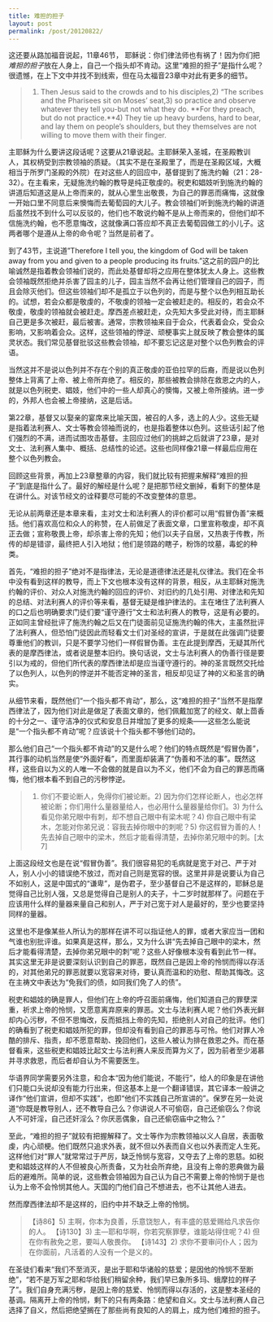 ```yaml
---
title: 难担的担子
layout: post
permalink: /post/20120822/
---
```


这还要从路加福音说起，11章46节， 耶稣说：你们律法师也有祸了！因为你们把*难担的担子*放在人身上，自己一个指头却不肯动。这里“难担的担子”是指什么呢？很遗憾，在上下文中并找不到线索，但在马太福音23章中对此有更多的细节。

> 1) Then Jesus said to the crowds and to his disciples,2) “The scribes and the Pharisees sit on Moses’ seat,3) so practice and observe whatever they tell you-but not what they do. **For they preach, but do not practice.**4) They tie up heavy burdens, hard to bear, and lay them on people’s shoulders, but they themselves are not willing to move them with their finger.

主耶稣为什么要讲这段话呢？这要从21章说起。主耶稣荣入圣城，在圣殿教训人，其权柄受到宗教领袖的质疑。（其实不是在圣殿里了，而是在圣殿区域，大概相当于所罗门圣殿的外院）在对这些人的回应中，基督提到了施洗约翰（21：28-32）。在主看来，无疑施洗约翰的教导是纯正敬虔的。税吏和娼妓听到施洗约翰的讲道后知道这是从上帝而来的，就从心里生出敬畏，为自己的罪恶而痛悔，这就像一开始口里不同意后来懊悔而去葡萄园的大儿子。教会领袖们听到施洗约翰的讲道后虽然找不到什么可以反驳的，他们也不敢说约翰不是从上帝而来的，但他们却不信施洗约翰，也不愿意悔改，这就像满口答应却不真正去葡萄园做工的小儿子。这两者哪个是遵从上帝的命令呢？当然是前者了。

到了43节，主说道”Therefore I tell you, the kingdom of God will be taken away from you and given to a people producing its fruits.”这之前的园户的比喻诚然是指着教会领袖们说的，而此处基督却将之应用在整体犹太人身上。这些教会领袖既然拒绝并杀害了园主的儿子，园主当然不会再让他们管理自己的园子，而且会除灭他们。但这些领袖们却不是孤立于以色列的，而是与整个以色列相互助长的。试想，若会众都是敬虔的，不敬虔的领袖一定会被赶走的。相反的，若会众不敬虔，敬虔的领袖就会被赶走。摩西差点被赶走，众先知大多受此对待，而主耶稣自己更是多次被赶，最后被害。通常，宗教领袖来自于会众，代表着会众，受会众影响，又影响着会众。这样，这些领袖的悖逆、顽梗事实上就反映了教会整体的属灵状态。我们常见基督批驳这些教会领袖，却不要忘记这是对整个以色列教会的评语。

当然这并不是说以色列并不存在个别的真正敬虔的亚伯拉罕的后裔，而是说以色列整体上背离了上帝、被上帝所弃绝了。相反的，那些被教会排除在救恩之内的人，就是以色列税吏、娼妓，他们中的一些人却真心的懊悔，又被上帝所接纳。进一步的，外邦人也会被上帝接纳，这是后话。

第22章，基督又以娶亲的宴席来比喻天国，被召的人多，选上的人少。这些无疑是指着法利赛人、文士等教会领袖而说的，也是指着整体以色列。这些话引起了他们强烈的不满，进而试图攻击基督。主回应过他们的挑衅之后就讲了23章，是对文士、法利赛人集中、概括、总结性的论述。这些也同样像21章一样最后应用在整个以色列教会。

回顾这些背景，再加上23章整章的内容，我们就比较有把握来解释“难担的担子”到底是指什么了。最好的解经是什么呢？是把那节经文删掉，看剩下的整体是在讲什么。对该节经文的诠释要尽可能的不改变整体的意思。

无论从前两章还是本章来看，主对文士和法利赛人的评价都可以用“假冒伪善”来概括。他们喜欢高位和众人的称赞，在人前做足了表面文章，口里宣称敬虔，却不真正去做；宣称敬畏上帝，却杀害上帝的先知；他们以夫子自居，又热衷于传教，所传的却是错谬，最终把人引入地狱；他们是领路的瞎子，粉饰的坟墓，毒蛇的种类。

首先，“难担的担子”绝对不是指律法，无论是道德律法还是礼仪律法。我们在全书中没有看到这样的教导，而上下文也根本没有这样的背景，相反，从主耶稣对施洗约翰的评价、对众人对施洗约翰的回应的评价、对旧约的几处引用、对律法和先知的总结、对法利赛人的评价等来看，基督无疑是维护律法的。主在堵住了法利赛人的口之后也明确要求门徒们要“谨守遵行”文士和法利赛人的教导，这是有必要的。正如同主曾经批评了施洗约翰之后又在门徒面前见证施洗约翰的伟大，主虽然批评了法利赛人，但恐怕门徒因此而轻看文士们对圣经的宣讲，于是就在此强调门徒要尊重他们的教训，只是不要学习他们一样假冒伪善。主在此提到摩西，无疑其所代表的是摩西律法，或者说是整本旧约。换句话说，文士与法利赛人的伪善行径是要引以为戒的，但他们所代表的摩西律法却是应当谨守遵行的。神的圣言既然交托给了以色列人，以色列的悖逆并不能否定神的圣言，相反却见证了神的义和圣言的确实。

从细节来看，既然他们“一个指头都不肯动”，那么，这“难担的担子”当然不是指摩西律法了，因为他们对此是做足了表面文章的，他们佩戴加宽了的经文、献上茴香的十分之一、谨守洁净的仪式和安息日并增加了更多的规条——这些怎么能说是“一个指头都不肯动”呢？应该说十个指头都不够他们动的。

那么他们自己“一个指头都不肯动”的又是什么呢？他们的特点既然是“假冒伪善”，其行事的动机当然是使“外面好看”，而里面却装满了“伪善和不法的事”。既然这样，这些自以为义的人唯一不会做的就是自以为不义，他们不会为自己的罪恶而痛悔，他们根本看不到自己的污秽悖逆。

> 1) 你们不要论断人，免得你们被论断。2) 因为你们怎样论断人，也必怎样被论断；你们用什么量器量给人，也必用什么量器量给你们。3) 为什么看见你弟兄眼中有刺，却不想自己眼中有梁木呢？4) 你自己眼中有梁木，怎能对你弟兄说：容我去掉你眼中的刺呢？5) 你这假冒为善的人！先去掉自己眼中的梁木，然后才能看得清楚，去掉你弟兄眼中的刺。[太 7]

上面这段经文也是在说“假冒伪善”。我们很容易犯的毛病就是宽于对己、严于对人，别人小小的错误绝不放过，而对自己则是宽容的很。这里并非是说要认为自己不如别人，这是中国式的“谦卑”，是伪君子，至少基督自己不是这样的，耶稣总是觉得自己比别人强，又总是觉得自己是别人的夫子，十二岁时就那样了。问题在于应该用什么样的量器来量自己和别人，严于对己宽于对人是最好的，至少也要坚持同样的量器。

这里也不是像某些人所认为的那样在讲不可以指证他人的罪，或者大家应当一团和气谁也别批评谁。如果真是这样，那么，又为什么讲“先去掉自己眼中的梁木，然后才能看得清楚，去掉你弟兄眼中的刺”呢？这些人好像根本没有看到此节一样。其实这里无非是说要深刻认识到自己的罪恶，既然自己是因上帝的怜悯而得以存活的，对其他弟兄的罪恶就要以宽容来对待，要认真而温和的劝慰、帮助其悔改。这在主祷文中表达为“免我们的债，如同我们免了人的债”。

税吏和娼妓的确是罪人，但他们在上帝的呼召面前痛悔，他们知道自己的罪孽深重，祈求上帝的怜悯，又愿意离弃原来的罪恶。文士与法利赛人呢？他们外表光鲜却内心污秽，不但不思悔改，反而抵挡上帝的先知，拒绝别人对自己的批评。他们的确看到了税吏和娼妓所犯的罪，但却没有看到自己的罪恶与可怜。他们对罪人冷酷的排斥、指责，却不愿意帮助、挽回他们，这些人被认为排在救恩之外。而在基督看来，这些税吏和娼妓比起文士与法利赛人来反而算为义了，因为前者至少渴慕并寻求救恩，而后者却自认为不需要医生。

华语界同学需要另外注意，和合本“因为他们能说，不能行”，给人的印象是在讲他们只能口头说却没有能力行出来，但这基本上是一个翻译错误，其它译本一般讲之译作“他们宣讲，但却不实践”，也即“他们不实践自己所宣讲的”。保罗在另一处说道“你既是教导别人，还不教导自己么？你讲说人不可偷窃，自己还偷窃么？你说人不可奸淫，自己还奸淫么？你厌恶偶象，自己还偷窃庙中之物么？”

至此，“难担的担子”就较有把握解释了。文士等作为宗教领袖以义人自居，表面敬虔，内心顽梗。他们既然只追求外表，就不但以外表而自义也以外表而定人生死。这样他们对“罪人”就常常过于严厉，缺乏怜悯与宽容，又夺去了上帝的恩慈。如税吏和娼妓这样的人不但被良心所责备，又为社会所弃绝，且没有上帝的恩典做为最后的避难所。简单的说，这些教会领袖因为自己认为自己不需要上帝的怜悯于是也认为上帝不会怜悯其他人。天国的门他们自己不想进去，也不让其他人进去。

然而摩西律法却不是这样的，旧约中并不缺乏上帝的怜悯。

> 【诗86】5) 主啊，你本为良善，乐意饶恕人，有丰盛的慈爱赐给凡求告你的人。
> 【诗130】3) 主―耶和华啊，你若究察罪孽，谁能站得住呢？4) 但在你有赦免之恩，要叫人敬畏你。
> 【诗143】2) 求你不要审问仆人；因为在你面前，凡活着的人没有一个是义的。

在圣徒们看来“我们不至消灭，是出于耶和华诸般的慈爱；是因他的怜悯不至断绝”，“若不是万军之耶和华给我们稍留余种，我们早已象所多玛、蛾摩拉的样子了”。我们自身充满污秽，是因上帝的慈爱、怜悯而得以存活的，这是整本圣经的基调。隔离开上帝的怜悯，剩下的只有两条路：绝望和自义。文士与法利赛人自己选择了自义，然后把绝望搁在了那些尚有良知的人的肩上，成为他们难担的担子。
